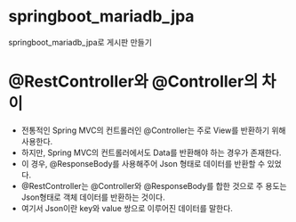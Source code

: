 # springboot_mariadb_jpa
springboot_mariadb_jpa로 게시판 만들기

# @RestController와 @Controller의 차이
* 전통적인 Spring MVC의 컨트롤러인 @Controller는 주로 View를 반환하기 위해 사용한다.
* 하지만, Spring MVC의 컨트롤러에서도 Data를 반환해야 하는 경우가 존재한다.
* 이 경우, @ResponseBody를 사용해주어 Json 형태로 데이터를 반환할 수 있었다.
* @RestController는 @Controller와 @ResponseBody를 합한 것으로 주 용도는 Json형태로 객체 데이터를 반환하는 것이다.
* 여기서 Json이란 key와 value 쌍으로 이루어진 데이터를 말한다.
